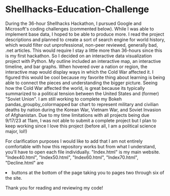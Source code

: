 # Shellhacks-Education-Challenge 
During the 36-hour Shellhacks Hackathon, I pursued Google and Microsoft's coding challenges (commented below). While I was able to implement base data, I hoped to be able to produce more. I read the project descriptions and planned to create a sort of search engine for world history, which would filter out unprofessional, non-peer reviewed, generally bad, .net articles. This would require I stay a little more than 36-hours since this is my first hackathon. So I decided on an interactive data visualization project with Python. My outline included an interactive map, an interactive timeline, and bar graphs. When hovered over a nation or region, the interactive map would display ways in which the Cold War affected it. I figured this would be cool because my favorite thing about learning is being able to connect the pieces and understanding the bigger picture. Seeing how the Cold War affected the world, is great because its typically summarized to a political tension between the United States and (former) "Soviet Union". I am still working to complete my Bokeh pandas_groupby_colormapped bar chart to represent military and civilian deaths by nation during the Korean War, Vietnam War, and Soviet Invasion of Afghanistan. Due to my time limitations with all projects being due 9/17/23 at 11am, I was not able to submit a complete project but I plan to keep working since I love this project (before all, I am a political science major, lol!)

For clarification purposes I would like to add that I am not entirely comfortable with how this repository works but from what I understand, you'll have to open each file individually. "Index.html" is my main website. "Index40.html", "Index50.html", "Index60.html", "Index70.html", "Decline.html" are <li> buttons at the bottom of the page taking you to pages two through six of the site.

Thank you for reading and reviewing my code!

<!--Google's mission is to organize the world's information and make it universally accessible and useful. With that mission in mind, implement any educational tool that helps organize information about a topic of your choice, making it accessible and useful to any specific demographic. This can be a website, an app, an API, or a medium of your choice that educates people on a topic.
    **Microsoft**
    **Mixed Reality Challenge**
    Use mixed reality to build something you wish you would have learned in high school.
--->
    

  
